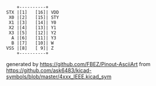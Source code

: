 

	    +----------+
	STX |[1]   [16]| VDD
	 X0 |[2]   [15]| STY
	 X1 |[3]   [14]| Y0
	 X2 |[4]   [13]| Y1
	 X3 |[5]   [12]| Y2
	  A |[6]   [11]| Y3
	  B |[7]   [10]| W
	VSS |[8]   [ 9]| Z
	    +----------+


generated by https://github.com/FBEZ/Pinout-AsciiArt from https://github.com/ask6483/kicad-symbols/blob/master/4xxx_IEEE.kicad_sym
